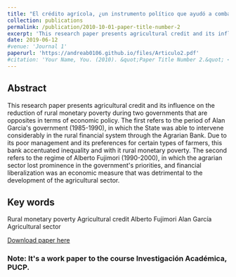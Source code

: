 ```yaml
---
title: "El crédito agrícola, ¿un instrumento político que ayudó a combatir la pobreza monetaria del Perú rural?"
collection: publications
permalink: /publication/2010-10-01-paper-title-number-2
excerpt: 'This research paper presents agricultural credit and its influence on the reduction of rural monetary poverty during two governments that are opposites in terms of economic policy, Alan García and Alberto Fujimori.'
date: 2019-06-12
#venue: 'Journal 1'
paperurl: 'https://andreab0106.github.io/files/Articulo2.pdf'
#citation: 'Your Name, You. (2010). &quot;Paper Title Number 2.&quot; <i>Journal 1</i>. 1(2).'
---
```

## Abstract

This research paper presents agricultural credit and its influence on the reduction of rural monetary poverty during two governments that are opposites in terms of economic policy. The first refers to the period of Alan Garcia's government (1985-1990), in which the State was able to intervene considerably in the rural financial system through the Agrarian Bank. Due to its poor management and its preferences for certain types of farmers, this bank accentuated inequality and with it rural monetary poverty. The second refers to the regime of Alberto Fujimori (1990-2000), in which the agrarian sector lost prominence in the government's priorities, and financial liberalization was an economic measure that was detrimental to the development of the agricultural sector.

## Key words
Rural monetary   poverty   Agricultural credit   Alberto Fujimori   Alan García   Agricultural sector

[Download paper here]('https://andreab0106.github.io/files/Articulo2.pdf')

### Note: It's a work paper to the course Investigación Académica, PUCP. 